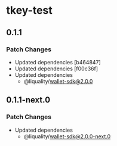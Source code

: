 # tkey-test

## 0.1.1

### Patch Changes

- Updated dependencies [b464847]
- Updated dependencies [f00c36f]
- Updated dependencies
  - @liquality/wallet-sdk@2.0.0

## 0.1.1-next.0

### Patch Changes

- Updated dependencies
  - @liquality/wallet-sdk@2.0.0-next.0
